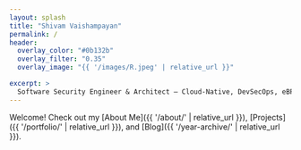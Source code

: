 ```yaml
---
layout: splash
title: "Shivam Vaishampayan"
permalink: /
header:
  overlay_color: "#0b132b"
  overlay_filter: "0.35"
  overlay_image: "{{ '/images/R.jpeg' | relative_url }}"

excerpt: >
  Software Security Engineer & Architect — Cloud-Native, DevSecOps, eBPF, BYOK, LLM Security, CNAPP.
---
```


<!-- Welcome! Check out my [About Me](/_pages/about.md), [Projects](/projects/), and [Blog](/blog/). -->

Welcome! Check out my [About Me]({{ '/about/' | relative_url }}),
[Projects]({{ '/portfolio/' | relative_url }}),
and [Blog]({{ '/year-archive/' | relative_url }}).
